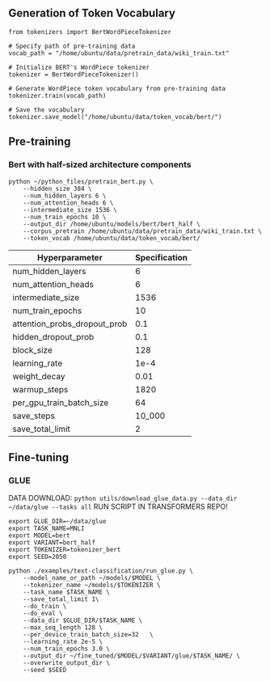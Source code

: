 ## Generation of Token Vocabulary

```
from tokenizers import BertWordPieceTokenizer

# Specify path of pre-training data
vocab_path = "/home/ubuntu/data/pretrain_data/wiki_train.txt"

# Initialize BERT's WordPiece tokenizer 
tokenizer = BertWordPieceTokenizer()

# Generate WordPiece token vocabulary from pre-training data
tokenizer.train(vocab_path)

# Save the vocabulary
tokenizer.save_model("/home/ubuntu/data/token_vocab/bert/")
```

## Pre-training

### Bert with half-sized architecture components
```
python ~/python_files/pretrain_bert.py \
    --hidden_size 384 \
    --num_hidden_layers 6 \
    --num_attention_heads 6 \
    --intermediate_size 1536 \
    --num_train_epochs 10 \
    --output_dir /home/ubuntu/models/bert/bert_half \
    --corpus_pretrain /home/ubuntu/data/pretrain_data/wiki_train.txt \
    --token_vocab /home/ubuntu/data/token_vocab/bert/
```


Hyperparameter                | Specification
------------------------------| -----------------
num_hidden_layers             | 6
num_attention_heads           | 6
intermediate_size             | 1536
num_train_epochs              | 10
attention_probs_dropout_prob  | 0.1
hidden_dropout_prob           | 0.1
block_size                    | 128
learning_rate                 | 1e-4
weight_decay                  | 0.01
warmup_steps                  | 1820
per_gpu_train_batch_size      | 64
save_steps                    | 10_000
save_total_limit              | 2
 

## Fine-tuning

### GLUE

DATA DOWNLOAD: `python utils/download_glue_data.py --data_dir ~/data/glue --tasks all`
RUN SCRIPT IN TRANSFORMERS REPO!

```
export GLUE_DIR=~/data/glue
export TASK_NAME=MNLI
export MODEL=bert
export VARIANT=bert_half
export TOKENIZER=tokenizer_bert
export SEED=2050

python ./examples/text-classification/run_glue.py \
    --model_name_or_path ~/models/$MODEL \
    --tokenizer_name ~/models/$TOKENIZER \
    --task_name $TASK_NAME \
    --save_total_limit 1\
    --do_train \
    --do_eval \
    --data_dir $GLUE_DIR/$TASK_NAME \
    --max_seq_length 128 \
    --per_device_train_batch_size=32   \
    --learning_rate 2e-5 \
    --num_train_epochs 3.0 \
    --output_dir ~/fine_tuned/$MODEL/$VARIANT/glue/$TASK_NAME/ \
    --overwrite_output_dir \
    --seed $SEED
```

